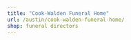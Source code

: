 ```yaml
---
title: "Cook-Walden Funeral Home"
url: /austin/cook-walden-funeral-home/
shop: funeral directors
---
```

